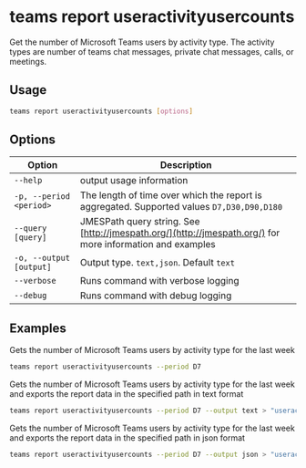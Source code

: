 # teams report useractivityusercounts

Get the number of Microsoft Teams users by activity type. The activity types are number of teams chat messages, private chat messages, calls, or meetings.

## Usage

```sh
teams report useractivityusercounts [options]
```

## Options

Option|Description
------|-----------
`--help`|output usage information
`-p, --period <period>`|The length of time over which the report is aggregated. Supported values `D7,D30,D90,D180`
`--query [query]`|JMESPath query string. See [http://jmespath.org/](http://jmespath.org/) for more information and examples
`-o, --output [output]`|Output type. `text,json`. Default `text`
`--verbose`|Runs command with verbose logging
`--debug`|Runs command with debug logging

## Examples

Gets the number of Microsoft Teams users by activity type for the last week

```sh
teams report useractivityusercounts --period D7
```

Gets the number of Microsoft Teams users by activity type for the last week and exports the report data in the specified path in text format

```sh
teams report useractivityusercounts --period D7 --output text > "useractivityusercounts.txt"
```

Gets the number of Microsoft Teams users by activity type for the last week and exports the report data in the specified path in json format

```sh
teams report useractivityusercounts --period D7 --output json > "useractivityusercounts.json"
```
